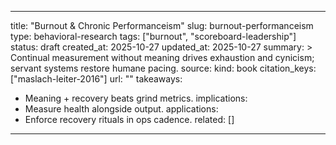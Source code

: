 
---
title: "Burnout & Chronic Performanceism"
slug: burnout-performanceism
type: behavioral-research
tags: ["burnout", "scoreboard-leadership"]
status: draft
created_at: 2025-10-27
updated_at: 2025-10-27
summary: >
  Continual measurement without meaning drives exhaustion and cynicism; servant systems restore humane pacing.
source:
  kind: book
  citation_keys: ["maslach-leiter-2016"]
  url: ""
takeaways:
  - Meaning + recovery beats grind metrics.
implications:
  - Measure health alongside output.
applications:
  - Enforce recovery rituals in ops cadence.
related: []
---
